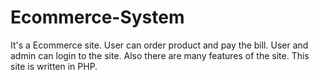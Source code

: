 # Ecommerce-System
It's a Ecommerce site. User can order product and pay the bill. User and admin can login to the site. Also there are many features of the site. This site is written in PHP.
